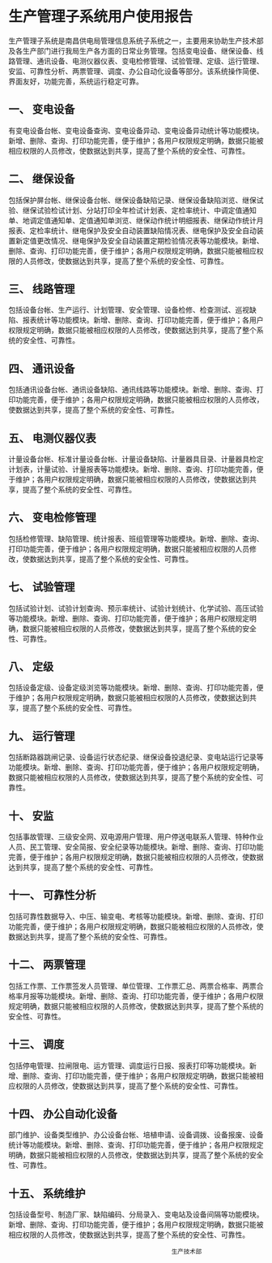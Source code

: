# 生产管理子系统用户使用报告

生产管理子系统是南昌供电局管理信息系统子系统之一，主要用来协助生产技术部及各生产部门进行我局生产各方面的日常业务管理。包括变电设备、继保设备、线路管理、通讯设备、电测仪器仪表、变电检修管理、试验管理、定级、运行管理、安监、可靠性分析、两票管理、调度、办公自动化设备等部分。该系统操作简便、界面友好，功能完善，系统运行稳定可靠。

## 一、	变电设备

有变电设备台帐、变电设备查询、变电设备异动、变电设备异动统计等功能模块。新增、删除、查询、打印功能完善，便于维护；各用户权限规定明确，数据只能被相应权限的人员修改，使数据达到共享，提高了整个系统的安全性、可靠性。

## 二、	继保设备

包括保护屏台帐、继保设备台帐、继保设备缺陷记录、继保设备缺陷浏览、继保试验、继保试验检试计划、分站打印全年检试计划表、定检率统计、中调定值通知单、地调定值通知单、定值通知单浏览、继保动作统计明细报表、继保动作统计月报表、定检率统计、继电保护及安全自动装置缺陷情况表、继电保护及安全自动装置新定值更改情况、继电保护及安全自动装置定期检验情况表等功能模块。新增、删除、查询、打印功能完善，便于维护；各用户权限规定明确，数据只能被相应权限的人员修改，使数据达到共享，提高了整个系统的安全性、可靠性。

## 三、	线路管理

包括设备台帐、生产运行、计划管理、安全管理、设备检修、检查测试、巡视缺陷、报表统计等功能模块。新增、删除、查询、打印功能完善，便于维护；各用户权限规定明确，数据只能被相应权限的人员修改，使数据达到共享，提高了整个系统的安全性、可靠性。

## 四、	通讯设备

包括通讯设备台帐、通讯设备缺陷、通讯线路等功能模块。新增、删除、查询、打印功能完善，便于维护；各用户权限规定明确，数据只能被相应权限的人员修改，使数据达到共享，提高了整个系统的安全性、可靠性。

## 五、	电测仪器仪表

计量设备台帐、标准计量设备台帐、计量设备缺陷、计量器具目录、计量器具检定计划表，计量试验、计量报表等功能模块。新增、删除、查询、打印功能完善，便于维护；各用户权限规定明确，数据只能被相应权限的人员修改，使数据达到共享，提高了整个系统的安全性、可靠性。

## 六、	变电检修管理

包括检修管理、缺陷管理、统计报表、班组管理等功能模块。新增、删除、查询、打印功能完善，便于维护；各用户权限规定明确，数据只能被相应权限的人员修改，使数据达到共享，提高了整个系统的安全性、可靠性。

## 七、	试验管理

包括试验计划、试验计划查询、预示率统计、试验计划统计、化学试验、高压试验等功能模块。新增、删除、查询、打印功能完善，便于维护；各用户权限规定明确，数据只能被相应权限的人员修改，使数据达到共享，提高了整个系统的安全性、可靠性。

## 八、	定级

包括设备定级、设备定级浏览等功能模块。新增、删除、查询、打印功能完善，便于维护；各用户权限规定明确，数据只能被相应权限的人员修改，使数据达到共享，提高了整个系统的安全性、可靠性。

## 九、	运行管理

包括断路器跳闸记录、设备运行状态纪录、继保设备投退纪录、变电站运行记录等功能模块。新增、删除、查询、打印功能完善，便于维护；各用户权限规定明确，数据只能被相应权限的人员修改，使数据达到共享，提高了整个系统的安全性、可靠性。

## 十、	安监

包括事故管理、三级安全网、双电源用户管理、用户停送电联系人管理、特种作业人员、民工管理、安全简报、安全纪录等功能模块。新增、删除、查询、打印功能完善，便于维护；各用户权限规定明确，数据只能被相应权限的人员修改，使数据达到共享，提高了整个系统的安全性、可靠性。

## 十一、	可靠性分析

包括可靠性数据导入、中压、输变电、考核等功能模块。新增、删除、查询、打印功能完善，便于维护；各用户权限规定明确，数据只能被相应权限的人员修改，使数据达到共享，提高了整个系统的安全性、可靠性。

## 十二、	两票管理

包括工作票、工作票签发人员管理、单位管理、工作票汇总、两票合格率、两票合格率月报等功能模块。新增、删除、查询、打印功能完善，便于维护；各用户权限规定明确，数据只能被相应权限的人员修改，使数据达到共享，提高了整个系统的安全性、可靠性。

## 十三、	调度

包括停电管理、拉闸限电、运方管理、调度运行日报、报表打印等功能模块。新增、删除、查询、打印功能完善，便于维护；各用户权限规定明确，数据只能被相应权限的人员修改，使数据达到共享，提高了整个系统的安全性、可靠性。

## 十四、	办公自动化设备

部门维护、设备类型维护、办公设备台帐、培植申请、设备调拨、设备报废、设备统计等功能模块。新增、删除、查询、打印功能完善，便于维护；各用户权限规定明确，数据只能被相应权限的人员修改，使数据达到共享，提高了整个系统的安全性、可靠性。

## 十五、	系统维护

包括设备型号、制造厂家、缺陷编码、分局录入、变电站及设备间隔等功能模块。新增、删除、查询、打印功能完善，便于维护；各用户权限规定明确，数据只能被相应权限的人员修改，使数据达到共享，提高了整个系统的安全性、可靠性。







                                                 生产技术部
